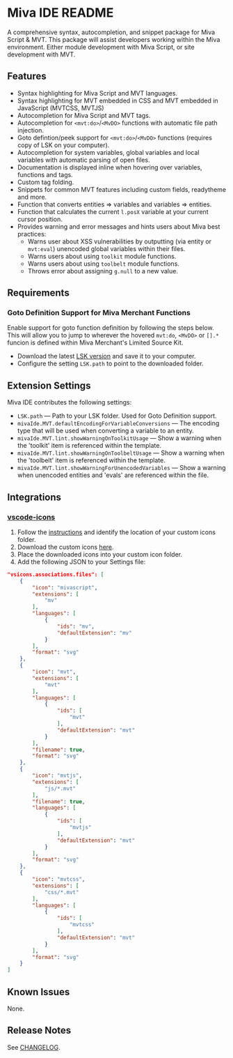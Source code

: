 # Miva IDE README

A comprehensive syntax, autocompletion, and snippet package for Miva Script & MVT. This package will assist developers working within the Miva environment. Either module development with Miva Script, or site development with MVT.

## Features

- Syntax highlighting for Miva Script and MVT languages.
- Syntax highlighting for MVT embedded in CSS and MVT embedded in JavaScript (MVTCSS, MVTJS)
- Autocompletion for Miva Script and MVT tags.
- Autocompletion for `<mvt:do>`/`<MvDO>` functions with automatic file path injection.
- Goto defintion/peek support for `<mvt:do>`/`<MvDO>` functions (requires copy of LSK on your computer).
- Autocompletion for system variables, global variables and local variables with automatic parsing of open files.
- Documentation is displayed inline when hovering over variables, functions and tags.
- Custom tag folding.
- Snippets for common MVT features including custom fields, readytheme and more.
- Function that converts entities => variables and variables => entities.
- Function that calculates the current `l.posX` variable at your current cursor position.
- Provides warning and error messages and hints users about Miva best practices:
	- Warns user about XSS vulnerabilities by outputting (via entity or `mvt:eval`) unencoded global variables within their files.
	- Warns users about using `toolkit` module functions.
	- Warns users about using `toolbelt` module functions.
	- Throws error about assigning `g.null` to a new value.

## Requirements

### Goto Definition Support for Miva Merchant Functions

Enable support for goto function definition by following the steps below. This will allow you to jump to wherever the hovered `mvt:do`, `<MvDO>` or `[].*` funcion is defined within Miva Merchant's Limited Source Kit.

* Download the latest [LSK version](https://apps.miva.com/miva-merchant-limited-source-kit.html) and save it to your computer.
* Configure the setting `LSK.path` to point to the downloaded folder.

## Extension Settings

Miva IDE contributes the following settings:

* `LSK.path` &mdash; Path to your LSK folder. Used for Goto Definition support.
* `mivaIde.MVT.defaultEncodingForVariableConversions` &mdash; The encoding type that will be used when converting a variable to an entity.
* `mivaIde.MVT.lint.showWarningOnToolkitUsage` &mdash; Show a warning when the 'toolkit' item is referenced within the template.
* `mivaIde.MVT.lint.showWarningOnToolbeltUsage` &mdash; Show a warning when the 'toolbelt' item is referenced within the template.
* `mivaIde.MVT.lint.showWarningForUnencodedVariables` &mdash; Show a warning when unencoded entities and 'evals' are referenced within the file.

## Integrations

### [vscode-icons](https://github.com/vscode-icons/vscode-icons)

1. Follow the [instructions](https://github.com/vscode-icons/vscode-icons/wiki/Custom) and identify the location of your custom icons folder.
2. Download the custom icons [here](./integrations/vsicons-custom-icons).
3. Place the downloaded icons into your custom icon folder.
4. Add the following JSON to your Settings file:

```json
"vsicons.associations.files": [
	{
		"icon": "mivascript",
		"extensions": [
			"mv"
		],
		"languages": [
			{
				"ids": "mv",
				"defaultExtension": "mv"
			}
		],
		"format": "svg"
	},
	{
		"icon": "mvt",
		"extensions": [
			"mvt"
		],
		"languages": [
			{
				"ids": [
					"mvt"
				],
				"defaultExtension": "mvt"
			}
		],
		"filename": true,
		"format": "svg"
	},
	{
		"icon": "mvtjs",
		"extensions": [
			"js/*.mvt"
		],
		"filename": true,
		"languages": [
			{
				"ids": [
					"mvtjs"
				],
				"defaultExtension": "mvt"
			}
		],
		"format": "svg"
	},
	{
		"icon": "mvtcss",
		"extensions": [
			"css/*.mvt"
		],
		"languages": [
			{
				"ids": [
					"mvtcss"
				],
				"defaultExtension": "mvt"
			}
		],
		"format": "svg"
	}
]
```

## Known Issues

None.

## Release Notes

See [CHANGELOG](./CHANGELOG.md).